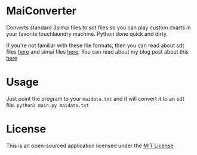 # MaiConverter
Converts standard 3simai files to sdt files so you can play custom charts in your favorite touchlaundry machine. Python done quick and dirty.

If you're not familiar with these file formats, then you can read about sdt files [here](https://listed.to/@donmai/18173/the-four-chart-formats-of-maimai-classic) and simai files [here](https://w.atwiki.jp/simai/pages/25.html). You can read about my blog post about this [here](https://listed.to/@donmai/18284/newly-released-simai-to-sdt-converter)

# Usage
Just point the program to your `maidata.txt` and it will convert it to an sdt file.
`python3 main.py maidata.txt`

# License
This is an open-sourced application licensed under the [MIT License](https://github.com/donmai-me/MaiConverter/blob/master/LICENSE)

